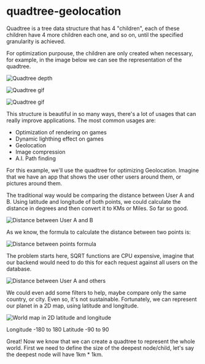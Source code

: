 # quadtree-geolocation

Quadtree is a tree data structure that has 4 "children", each of these children have 4 more children each one, and so on, until the specified granularity is achieved.

For optimization purpouse, the children are only created when necessary, for example, in the image below we can see the representation of the quadtree.

![Quadtree depth](https://poppicture-57876.firebaseapp.com/quadtree/quadtree-depth.png)

![Quadtree gif](https://poppicture-57876.firebaseapp.com/quadtree/quadtree.gif)

![Quadtree gif](https://poppicture-57876.firebaseapp.com/quadtree/quadtree-mouse.gif)

This structure is beautiful in so many ways, there's a lot of usages that can really improve applications. The most common usages are:

* Optimization of rendering on games 
* Dynamic lighthing effect on games
* Geolocation
* Image compression
* A.I. Path finding

For this example, we'll use the quadtree for optimizing Geolocation. Imagine that we have an app that shows the user other users around them, or pictures around them.

The traditional way would be comparing the distance between User A and B. Using latitude and longitude of both points, we could calculate the distance in degrees and then convert it to KMs or Miles. So far so good.

![Distance between User A and B](https://poppicture-57876.firebaseapp.com/quadtree/step1.png)

As we know, the formula to calculate the distance between two points is:

![Distance between points formula](https://poppicture-57876.firebaseapp.com/quadtree/dbtpformula.png)

The problem starts here, SQRT functions are CPU expensive, imagine that our backend would need to do this for each request against all users on the database. 


![Distance between User A and others](https://poppicture-57876.firebaseapp.com/quadtree/step2.png)


We could even add some filters to help, maybe compare only the same country, or city. Even so, it's not sustainable.
Fortunately, we can represent our planet in a 2D map, using latitude and longitude.


![World map in 2D latitude and longitude](http://cse.ssl.berkeley.edu/segwayEd/lessons/search_ice_snow/worldmapL.gif)


Longitude -180 to 180
Latitude -90 to 90

Great! Now we know that we can create a quadtree to represent the whole world. First we need to define the size of the deepest node/child, let's say the deepest node will have 1km * 1km.
